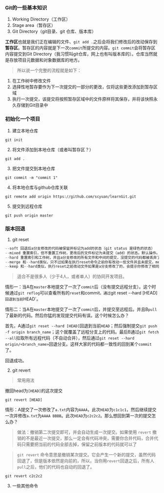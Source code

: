 ### Git的一些基本知识

1. Working Directory（工作区）
2. Stage area（暂存区）
3. Git Directory（git目录、git 仓库、版本库）

**工作区**也就是我们正在编辑的文件、`git add .`之后会将我们修改后的改动保存到**暂存区**。暂存区的内容就是下一次`commit`所提交的内容。`git commit`会将暂存区内容提交到Git Directory（我习惯叫git仓库，网上也有叫版本库的）。仓库当然就是存放项目元数据和对象数据库的地方。

> 所以说一个完整的流程就是如下：

1. 在工作树中修改文件
2. 选择性地暂存要作为下一次提交的一部分的更改，仅将这些更改添加到暂存区域
3. 执行一次提交，该提交将按照暂存区域中的文件原样将其保存，并将该快照永久存储到Git目录中

### 初始化一个项目

1. 建立本地仓库
```
git init
```
2. 将文件添加到本地仓库（或者叫暂存区？）
```
git add .
```
3. 把文件提交到本地仓库
```
git commit -m "commit 1"
```
4. 将本地仓库与github仓库关联
```
git remote add origin https://github.com/scyuan/learnGit.git
```
5. 提交到远程仓库
```
git push origin master 
```



### 版本回退

1. git reset

```JavaScript
--soft 回退后a分支修改的代码被保留并标记为add的状态（git status 是绿色的状态）
--mixed 重置索引，但不重置工作树，更改后的文件标记为未提交（add）的状态。默认操作。
--hard 重置索引和工作树，并且a分支修改的所有文件和中间的提交，没提交的代码都被丢弃了。
--merge 和--hard类似，只不过如果在执行reset命令之前你有改动一些文件并且未提交，merge会保留你的这些修改，hard则不会。【注：如果你的这些修改add过或commit过，merge和hard都将删除你的提交】
--keep 和--hard类似，执行reset之前改动文件如果是a分支修改了的，会提示你修改了相同的文件，不能合并。如果不是a分支修改的文件，会移除缓存区。git status还是可以看到保持了这些修改。
```

> 适合不是很多人（少于4人，或者单人）的协同开发项目。

情形一：当A在`master`本地提交了一次了`commit`后（没有提交远程分支）。这个时候通过`git reflog`可以查看所有的`reset`和commit`。通过`git reset --hard [HEAD]`回退到当前`HEAD`。


情形二：当A在`master`本地提交了一次了`commit`后，并提交至远程后。并且B`pull`了最新的代码。然后你猛的发现提交代码有误。这个时候怎么办？

首先，A通过`git reset --hard [HEAD]`回退到当前`HEAD`；然后强制提交`git push -f origin branch_name`；这个就覆盖了远程分支上的代码。最后B通过`git fetch --all`拉取所有远程代码（不自动合并），然后通过`git reset --hard origin/<branch_name>`回退分支。这样大家的代码都一致性的回到某个`commit`了。

回退成功。

2. git revert

> 常用用法

撤回head为`[HEAD]`的这次提交

```
git revert [HEAD]
```

情形：A提交了一次修改了`a.txt`内容为`AAAA`，此次`HEAD`为`c1c1c1`，然后继续提交一次并修改`a.txt`为`AAAA BBBB`。此次`HEAD`为`c2c2c2`。那么想回到第一次的提交怎么办？

> 做法：撤销第二次提交即可，并会自动生成一次提交。如果使用 `revert` 撤销的不是最近一次提交，那么一定会有代码冲突，需要你合并代码，合并代码只需要把当前的代码全部去掉，保留之前版本的代码就可以了


> `git revert` 命令意思是撤销某次提交。它会产生一个新的提交，虽然代码回退了，但是版本依然是向前的，所以，当你用`revert`回退之后，所有人`pull`之后，他们的代码也自动的回退了。


```
git revert c2c2c2
```

3. 一些其他命令